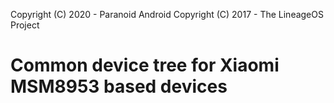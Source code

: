 Copyright (C) 2020 - Paranoid Android
Copyright (C) 2017 - The LineageOS Project

Common device tree for Xiaomi MSM8953 based devices
==============
